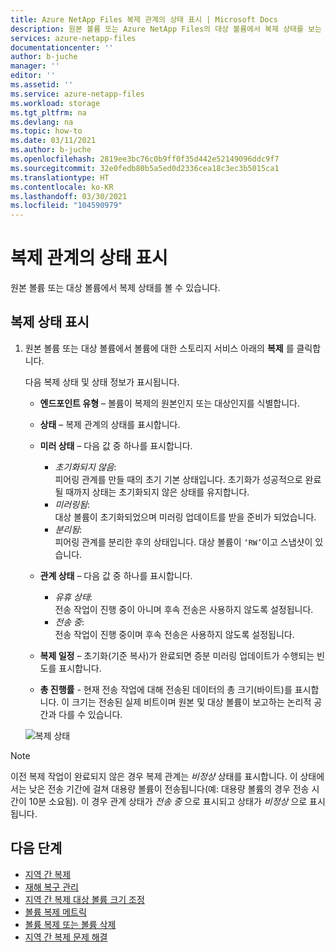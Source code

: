 ```yaml
---
title: Azure NetApp Files 복제 관계의 상태 표시 | Microsoft Docs
description: 원본 볼륨 또는 Azure NetApp Files의 대상 볼륨에서 복제 상태를 보는 방법을 설명합니다.
services: azure-netapp-files
documentationcenter: ''
author: b-juche
manager: ''
editor: ''
ms.assetid: ''
ms.service: azure-netapp-files
ms.workload: storage
ms.tgt_pltfrm: na
ms.devlang: na
ms.topic: how-to
ms.date: 03/11/2021
ms.author: b-juche
ms.openlocfilehash: 2819ee3bc76c0b9ff0f35d442e52149096ddc9f7
ms.sourcegitcommit: 32e0fedb80b5a5ed0d2336cea18c3ec3b5015ca1
ms.translationtype: HT
ms.contentlocale: ko-KR
ms.lasthandoff: 03/30/2021
ms.locfileid: "104590979"
---
```

# <a name="display-health-status-of-replication-relationship"></a>복제 관계의 상태 표시 

원본 볼륨 또는 대상 볼륨에서 복제 상태를 볼 수 있습니다.  

## <a name="display-replication-status"></a>복제 상태 표시

1. 원본 볼륨 또는 대상 볼륨에서 볼륨에 대한 스토리지 서비스 아래의 **복제** 를 클릭합니다.

    다음 복제 상태 및 상태 정보가 표시됩니다.  
    * **엔드포인트 유형** – 볼륨이 복제의 원본인지 또는 대상인지를 식별합니다.
    * **상태** – 복제 관계의 상태를 표시합니다.
    * **미러 상태** – 다음 값 중 하나를 표시합니다.
        * *초기화되지 않음*:  
            피어링 관계를 만들 때의 초기 기본 상태입니다. 초기화가 성공적으로 완료될 때까지 상태는 초기화되지 않은 상태를 유지합니다.
        * *미러링됨*:   
            대상 볼륨이 초기화되었으며 미러링 업데이트를 받을 준비가 되었습니다.
        * *분리됨*:   
            피어링 관계를 분리한 후의 상태입니다. 대상 볼륨이 `‘RW’`이고 스냅샷이 있습니다.
    * **관계 상태** – 다음 값 중 하나를 표시합니다. 
        * *유휴 상태*:  
            전송 작업이 진행 중이 아니며 후속 전송은 사용하지 않도록 설정됩니다.
        * *전송 중*:  
            전송 작업이 진행 중이며 후속 전송은 사용하지 않도록 설정됩니다.
    * **복제 일정** – 초기화(기준 복사)가 완료되면 증분 미러링 업데이트가 수행되는 빈도를 표시합니다.

    * **총 진행률** - 현재 전송 작업에 대해 전송된 데이터의 총 크기(바이트)를 표시합니다. 이 크기는 전송된 실제 비트이며 원본 및 대상 볼륨이 보고하는 논리적 공간과 다를 수 있습니다.  

    ![복제 상태](../media/azure-netapp-files/cross-region-replication-health-status.png)

> [!NOTE] 
> 이전 복제 작업이 완료되지 않은 경우 복제 관계는 *비정상* 상태를 표시합니다. 이 상태에서는 낮은 전송 기간에 걸쳐 대용량 볼륨이 전송됩니다(예: 대용량 볼륨의 경우 전송 시간이 10분 소요됨). 이 경우 관계 상태가 *전송 중* 으로 표시되고 상태가 *비정상* 으로 표시됩니다.

## <a name="next-steps"></a>다음 단계  

* [지역 간 복제](cross-region-replication-introduction.md)
* [재해 복구 관리](cross-region-replication-manage-disaster-recovery.md)
* [지역 간 복제 대상 볼륨 크기 조정](azure-netapp-files-resize-capacity-pools-or-volumes.md#resize-a-cross-region-replication-destination-volume)
* [볼륨 복제 메트릭](azure-netapp-files-metrics.md#replication)
* [볼륨 복제 또는 볼륨 삭제](cross-region-replication-delete.md)
* [지역 간 복제 문제 해결](troubleshoot-cross-region-replication.md)

